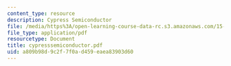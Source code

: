 ```yaml
---
content_type: resource
description: Cypress Semiconductor
file: /media/https%3A/open-learning-course-data-rc.s3.amazonaws.com/15-394-designing-and-leading-the-entrepreneurial-organization-spring-2003/a809b98d9c2f7f0ad459eaea83903d60_cypresssemiconductor.pdf
file_type: application/pdf
resourcetype: Document
title: cypresssemiconductor.pdf
uid: a809b98d-9c2f-7f0a-d459-eaea83903d60
---
```

